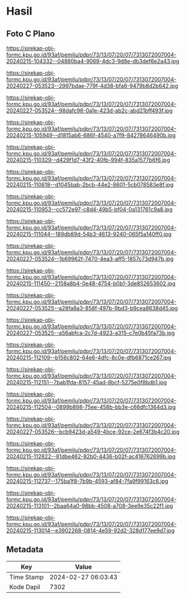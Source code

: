 # Hasil

## Foto C Plano

https://sirekap-obj-formc.kpu.go.id/93af/pemilu/pdpr/73/13/07/20/07/7313072007004-20240215-104332--04880ba4-9069-4dc3-9d8e-db3def6e2a43.jpg

https://sirekap-obj-formc.kpu.go.id/93af/pemilu/pdpr/73/13/07/20/07/7313072007004-20240227-053523--2997bdae-779f-4d38-bfa6-9479b8d2b642.jpg

https://sirekap-obj-formc.kpu.go.id/93af/pemilu/pdpr/73/13/07/20/07/7313072007004-20240227-053524--98dafc98-0a1e-423d-ab2c-abd21bff493f.jpg

https://sirekap-obj-formc.kpu.go.id/93af/pemilu/pdpr/73/13/07/20/07/7313072007004-20240215-105949--d1815ab6-686f-4540-a7f9-84278646490b.jpg

https://sirekap-obj-formc.kpu.go.id/93af/pemilu/pdpr/73/13/07/20/07/7313072007004-20240215-110329--d429f1d7-43f2-40fb-994f-835a1577b6f6.jpg

https://sirekap-obj-formc.kpu.go.id/93af/pemilu/pdpr/73/13/07/20/07/7313072007004-20240215-110618--d1045bab-2bcb-44e2-8601-5cb078583e8f.jpg

https://sirekap-obj-formc.kpu.go.id/93af/pemilu/pdpr/73/13/07/20/07/7313072007004-20240215-110953--cc572e97-c8d4-49b5-bf04-0a131761c9a8.jpg

https://sirekap-obj-formc.kpu.go.id/93af/pemilu/pdpr/73/13/07/20/07/7313072007004-20240215-111044--189db89d-54b3-4613-9240-065f5a140ff0.jpg

https://sirekap-obj-formc.kpu.go.id/93af/pemilu/pdpr/73/13/07/20/07/7313072007004-20240227-053524--1b69962f-7470-4ea3-aff5-1857c73d947b.jpg

https://sirekap-obj-formc.kpu.go.id/93af/pemilu/pdpr/73/13/07/20/07/7313072007004-20240215-111450--2158a8b4-0e48-4754-b0b1-3de852653602.jpg

https://sirekap-obj-formc.kpu.go.id/93af/pemilu/pdpr/73/13/07/20/07/7313072007004-20240227-053525--a28fa8a3-858f-497b-9bd3-b9cea8638d45.jpg

https://sirekap-obj-formc.kpu.go.id/93af/pemilu/pdpr/73/13/07/20/07/7313072007004-20240227-053525--a56abfca-2c7d-4923-a315-c7e0b45fa73b.jpg

https://sirekap-obj-formc.kpu.go.id/93af/pemilu/pdpr/73/13/07/20/07/7313072007004-20240215-112109--b156c802-64e6-4dfc-8c0e-dfb6871ce267.jpg

https://sirekap-obj-formc.kpu.go.id/93af/pemilu/pdpr/73/13/07/20/07/7313072007004-20240215-112151--7bab1fda-8157-45ad-8bcf-5275e0f8bdb1.jpg

https://sirekap-obj-formc.kpu.go.id/93af/pemilu/pdpr/73/13/07/20/07/7313072007004-20240215-112504--0899b898-75ee-458b-bb3e-c66dfc1364d3.jpg

https://sirekap-obj-formc.kpu.go.id/93af/pemilu/pdpr/73/13/07/20/07/7313072007004-20240227-053526--bcb9423d-a549-4bce-92ce-2e674f3b4c20.jpg

https://sirekap-obj-formc.kpu.go.id/93af/pemilu/pdpr/73/13/07/20/07/7313072007004-20240215-112822--81dbe462-82b0-4436-b02f-ac416762699b.jpg

https://sirekap-obj-formc.kpu.go.id/93af/pemilu/pdpr/73/13/07/20/07/7313072007004-20240215-112737--175ba1f8-7b9b-4593-af84-7fa9f99163c6.jpg

https://sirekap-obj-formc.kpu.go.id/93af/pemilu/pdpr/73/13/07/20/07/7313072007004-20240215-113101--2baa64a0-98bb-4508-a708-3ee9e35c22f1.jpg

https://sirekap-obj-formc.kpu.go.id/93af/pemilu/pdpr/73/13/07/20/07/7313072007004-20240215-113014--e3902268-0814-4e59-92d2-328d177ee9d7.jpg


## Metadata

| Key        | Value               |
| ---------- | ------------------- |
| Time Stamp | 2024-02-27 06:03:43 |
| Kode Dapil | 7302                |



